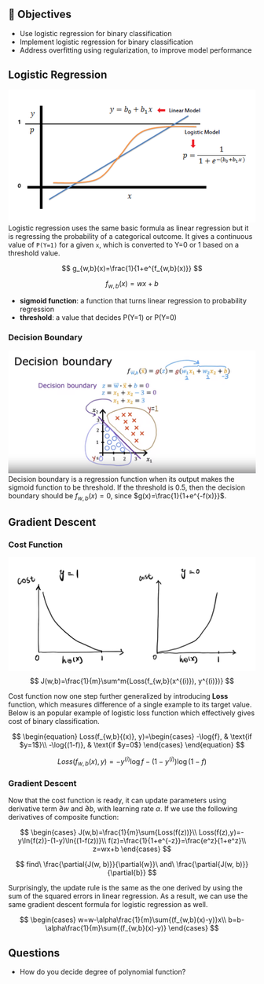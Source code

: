 ## 🎯 Objectives
- Use logistic regression for binary classification
- Implement logistic regression for binary classification
- Address overfitting using regularization, to improve model performance

## Logistic Regression
![logistic-regression](.images/classification-1.png)  
Logistic regression uses the same basic formula as linear regression but it is regressing the probability of a categorical outcome. It gives a continuous value of `P(Y=1)` for a given `x`, which is converted to Y=0 or 1 based on a threshold value.

$$
    g_{w,b}(x)=\frac{1}{1+e^{f_{w,b}(x)}}
$$  

$$
    f_{w,b}(x)=wx+b
$$

- **sigmoid function**: a function that turns linear regression to probability regression
- **threshold**: a value that decides P(Y=1) or P(Y=0)

### Decision Boundary
![decision-boundary](.images/classification-2.png)  
Decision boundary is a regression function when its output makes the sigmoid function to be threshold. If the threshold is 0.5, then the decision boundary should be $f_{w,b}(x)=0$, since $g(x)=\frac{1}{1+e^{-f(x)}}$.

## Gradient Descent
### Cost Function
![loss-function](.images/classification-3.png)  
$$
J(w,b)=\frac{1}{m}\sum^m{Loss(f_{w,b}(x^{(i)}), y^{(i)})}
$$

Cost function now one step further generalized by introducing **Loss** function, which measures difference of a single example to its target value. Below is an popular example of logistic loss function which effectively gives cost of binary classification.

$$
\begin{equation}
  Loss(f_{w,b}{(x)}, y)=\begin{cases}
    -\log{f}, & \text{if $y=1$}\\
    -\log{(1-f)}, & \text{if $y=0$}
  \end{cases}
\end{equation}
$$  

$$
    Loss(f_{w,b}{(x),y})=-y^{(i)}\log{f}-(1-y^{(i)})\log(1-f)
$$

### Gradient Descent
Now that the cost function is ready, it can update parameters using derivative term $\partial{w}$ and $\partial{b}$, with learning rate $\alpha$. If we use the following derivatives of composite function:

$$
\begin{cases}
    J(w,b)=\frac{1}{m}\sum{Loss(f(z))}\\
    Loss(f(z),y)=-y\ln{f(z)}-(1-y)\ln{(1-f(z))}\\
    f(z)=\frac{1}{1+e^{-z}}=\frac{e^z}{1+e^z}\\
    z=wx+b
\end{cases}
$$  

$$
find\ \frac{\partial{J(w, b)}}{\partial{w}}\ and\ \frac{\partial{J(w, b)}}{\partial{b}}
$$  

Surprisingly, the update rule is the same as the one derived by using the sum of the squared errors in linear regression. As a result, we can use the same gradient descent formula for logistic regression as well.

$$
\begin{cases}
    w=w-\alpha\frac{1}{m}\sum{(f_{w,b}(x)-y)}x\\
    b=b-\alpha\frac{1}{m}\sum{(f_{w,b}(x)-y)}
\end{cases}
$$

## Questions
- How do you decide degree of polynomial function?